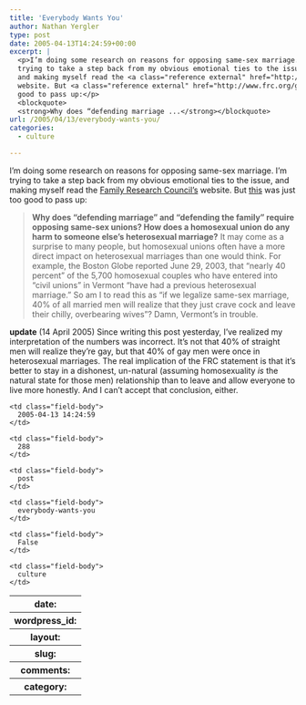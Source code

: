 ```yaml
---
title: 'Everybody Wants You'
author: Nathan Yergler
type: post
date: 2005-04-13T14:24:59+00:00
excerpt: |
  <p>I’m doing some research on reasons for opposing same-sex marriage. I’m
  trying to take a step back from my obvious emotional ties to the issue,
  and making myself read the <a class="reference external" href="http://frc.org">Family Research Council’s</a>
  website. But <a class="reference external" href="http://www.frc.org/get.cfm?i=IF03H01">this</a> was just too
  good to pass up:</p>
  <blockquote>
  <strong>Why does “defending marriage ...</strong></blockquote>
url: /2005/04/13/everybody-wants-you/
categories:
  - culture

---
```

I’m doing some research on reasons for opposing same-sex marriage. I’m trying to take a step back from my obvious emotional ties to the issue, and making myself read the [Family Research Council’s][1]  website. But [this][2]  was just too good to pass up:

> **Why does “defending marriage” and “defending the family” require opposing same-sex unions? How does a homosexual union do any harm to someone else’s heterosexual marriage?** It may come as a surprise to many people, but homosexual unions often have a more direct impact on heterosexual marriages than one would think. For example, the Boston Globe reported June 29, 2003, that “nearly 40 percent” of the 5,700 homosexual couples who have entered into “civil unions” in Vermont “have had a previous heterosexual marriage.”
So am I to read this as “if we legalize same-sex marriage, 40% of all married men will realize that they just crave cock and leave their chilly, overbearing wives”? Damn, Vermont’s in trouble.

**update** (14 April 2005) Since writing this post yesterday, I’ve realized my interpretation of the numbers was incorrect. It’s not that 40% of straight men will realize they’re gay, but that 40% of gay men were once in heterosexual marriages. The real implication of the <span class="caps">FRC</span> statement is that it’s better to stay in a dishonest, un-natural (assuming homosexuality _is_ the natural state for those men) relationship than to leave and allow everyone to live more honestly. And I can’t accept that conclusion, either.

<table class="docutils field-list" frame="void" rules="none">
  <col class="field-name" /> <col class="field-body" /> <tr class="field">
    <th class="field-name">
      date:
    </th>

    <td class="field-body">
      2005-04-13 14:24:59
    </td>
  </tr>

  <tr class="field">
    <th class="field-name">
      wordpress_id:
    </th>

    <td class="field-body">
      288
    </td>
  </tr>

  <tr class="field">
    <th class="field-name">
      layout:
    </th>

    <td class="field-body">
      post
    </td>
  </tr>

  <tr class="field">
    <th class="field-name">
      slug:
    </th>

    <td class="field-body">
      everybody-wants-you
    </td>
  </tr>

  <tr class="field">
    <th class="field-name">
      comments:
    </th>

    <td class="field-body">
      False
    </td>
  </tr>

  <tr class="field">
    <th class="field-name">
      category:
    </th>

    <td class="field-body">
      culture
    </td>
  </tr>
</table>

 [1]: http://frc.org
 [2]: http://www.frc.org/get.cfm?i=IF03H01